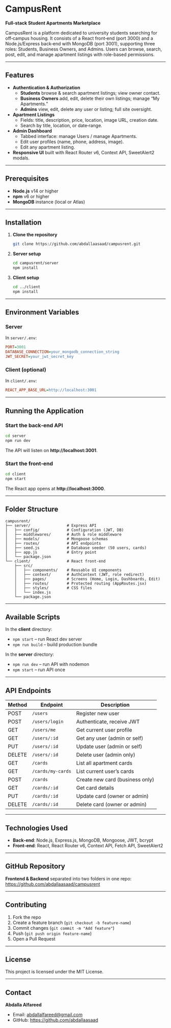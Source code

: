 # CampusRent

**Full-stack Student Apartments Marketplace**

CampusRent is a platform dedicated to university students searching for off‑campus housing. It consists of a React front‑end (port 3000) and a Node.js/Express back‑end with MongoDB (port 3001), supporting three roles: Students, Business Owners, and Admins. Users can browse, search, post, edit, and manage apartment listings with role-based permissions.

---

## Features

- **Authentication & Authorization**  
  - **Students** browse & search apartment listings; view owner contact.  
  - **Business Owners** add, edit, delete their own listings; manage “My Apartments.”  
  - **Admins** view, edit, delete any user or listing; full site oversight.  
- **Apartment Listings**  
  - Fields: title, description, price, location, image URL, creation date.  
  - Search by title, location, or date‑range.  
- **Admin Dashboard**  
  - Tabbed interface: manage Users / manage Apartments.  
  - Edit user profiles (name, phone, address, image).  
  - Edit any apartment listing.  
- **Responsive UI** built with React Router v6, Context API, SweetAlert2 modals.  

---

## Prerequisites

- **Node.js** v14 or higher  
- **npm** v6 or higher  
- **MongoDB** instance (local or Atlas)  

---

## Installation

1. **Clone the repository**  
   ```bash
   git clone https://github.com/abdallaasaad/campusrent.git
   ```

2. **Server setup**  
   ```bash
   cd campusrent/server
   npm install
   ```

3. **Client setup**  
   ```bash
   cd ../client
   npm install
   ```

---

## Environment Variables

### Server

In `server/.env`:
```ini
PORT=3001
DATABASE_CONNECTION=your_mongodb_connection_string
JWT_SECRET=your_jwt_secret_key
```

### Client (optional)

In `client/.env`:
```ini
REACT_APP_BASE_URL=http://localhost:3001
```

---

## Running the Application

### Start the back‑end API

```bash
cd server
npm run dev
```
The API will listen on **http://localhost:3001**.

### Start the front‑end

```bash
cd client
npm start
```
The React app opens at **http://localhost:3000**.

---

## Folder Structure

```
campusrent/
├── server/                # Express API
│   ├── config/            # Configuration (JWT, DB)
│   ├── middlewares/       # Auth & role middleware
│   ├── models/            # Mongoose schemas
│   ├── routes/            # API endpoints
│   ├── seed.js            # Database seeder (50 users, cards)
│   ├── app.js             # Entry point
│   └── package.json
└── client/                # React front‑end
    ├── src/
    │   ├── components/    # Reusable UI components
    │   ├── context/       # AuthContext (JWT, role redirect)
    │   ├── pages/         # Screens (Home, Login, Dashboards, Edit)
    │   ├── routes/        # Protected routing (AppRoutes.jsx)
    │   ├── styles/        # CSS files
    │   └── index.js
    └── package.json
```

---

## Available Scripts

In the **client** directory:
- `npm start` – run React dev server  
- `npm run build` – build production bundle  

In the **server** directory:
- `npm run dev` – run API with nodemon  
- `npm start` – run API once  

---

## API Endpoints

| Method | Endpoint              | Description                          |
| ------ | --------------------- | ------------------------------------ |
| POST   | `/users`              | Register new user                    |
| POST   | `/users/login`        | Authenticate, receive JWT            |
| GET    | `/users/me`           | Get current user profile             |
| GET    | `/users/:id`          | Get any user (admin or self)         |
| PUT    | `/users/:id`          | Update user (admin or self)          |
| DELETE | `/users/:id`          | Delete user (admin only)             |
| GET    | `/cards`              | List all apartment cards             |
| GET    | `/cards/my-cards`     | List current user’s cards            |
| POST   | `/cards`              | Create new card (business only)      |
| GET    | `/cards/:id`          | Get card details                     |
| PUT    | `/cards/:id`          | Update card (owner or admin)         |
| DELETE | `/cards/:id`          | Delete card (owner or admin)         |

---

## Technologies Used

- **Back‑end**: Node.js, Express.js, MongoDB, Mongoose, JWT, bcrypt  
- **Front‑end**: React, React Router v6, Context API, Fetch API, SweetAlert2  

---

## GitHub Repository

**Frontend & Backend** separated into two folders in one repo:  
https://github.com/abdallaasaad/campusrent

---

## Contributing

1. Fork the repo  
2. Create a feature branch (`git checkout -b feature-name`)  
3. Commit changes (`git commit -m "Add feature"`)  
4. Push (`git push origin feature-name`)  
5. Open a Pull Request  

---

## License

This project is licensed under the MIT License.

---

## Contact

**Abdalla Alfareed**  
- Email: abdallalfareed@gmail.com  
- GitHub: https://github.com/abdallaasaad  
